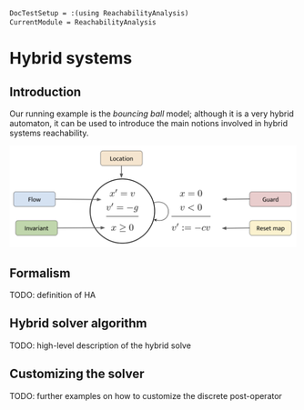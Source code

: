 ```@meta
DocTestSetup = :(using ReachabilityAnalysis)
CurrentModule = ReachabilityAnalysis
```

# Hybrid systems

## Introduction


Our running example is the *bouncing ball* model; although it is a very hybrid automaton,
it can be used to introduce the main notions involved in hybrid systems reachability.

![Hybrid automaton of the bouncing ball model](../assets/bouncing_ball_annotations.png)

## Formalism

TODO: definition of HA

## Hybrid solver algorithm

TODO: high-level description of the hybrid solve

## Customizing the solver

TODO: further examples on how to customize the discrete post-operator
